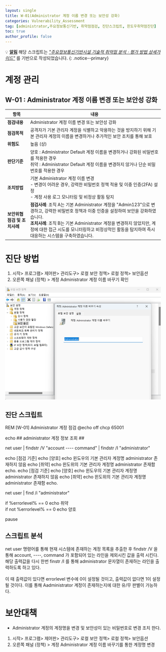 ```yaml
---
layout: single
title: W-01(Administrator 계정 이름 변경 또는 보안성 강화)
categories: Vulnerability_Assessment
tag: [administrator,주요정보통신기반, 취약점점검, 진단스크립트, 윈도우취약점진단]
toc: true
author_profile: false
---
```


💡 **<u>알림</u>** 해당 스크립트는 <u style="font-style: italic;">"주요정보통신기반시설 기술적 취약점 분석ㆍ평가 방법 상세가이드"</u> 를 기반으로 작성되었습니다.
{: .notice--primary} 

# 계정 관리
## W-01 : Administrator 계정 이름 변경 또는 보안성 강화

| 항목 | 내용 |
|------|------|
| **점검내용** | Administrator 계정 이름 변경 또는 보안성 강화 |
| **점검목적** | 공격자가 기본 관리자 계정을 식별하고 악용하는 것을 방지하기 위해 기본 관리자 계정의 이름을 변경하거나 추가적인 보안 조치를 통해 보호 |
| **위험도** | 높음 (상) |
| **판단기준** | 양호 : Administrator Default 계정 이름을 변경하거나 강화된 비밀번호를 적용한 경우<br>취약 : Administrator Default 계정 이름을 변경하지 않거나 단순 비밀번호를 적용한 경우
| **조치방법** | 기본 Administrator 계정 이름 변경<br>- 변경이 어려운 경우, 강력한 비밀번호 정책 적용 및 이중 인증(2FA) 설정<br>- 계정 사용 로그 모니터링 및 비정상 활동 탐지 |
| **보안위협점검 및 조치사례** | **점검사례**: 조직 A는 기본 Administrator 계정을 "Admin123"으로 변경하고, 강력한 비밀번호 정책과 이중 인증을 설정하여 보안을 강화하였습니다.<br>**조치사례**: 조직 B는 기본 Administrator 계정을 변경하지 않았지만, 계정에 대한 접근 시도를 모니터링하고 비정상적인 활동을 탐지하여 즉시 대응하는 시스템을 구축하였습니다. |

# 진단 방법

1. 시작> 프로그램> 제어판> 관리도구> 로컬 보안 정책> 로컬 정책> 보안옵션
2. 오른쪽 패널 (정책) > 계정 Administrator 계정 이름 바꾸기 확인

<img src="/assets/image/Vulnerability_Assessment/windows_scripts/image.png" alt="description" width="600"/>

## 진단 스크립트
<div class="notice">
  REM [W-01] Administrator 계정 점검
  @echo off
  chcp 65001

  echo ## administrator 계정 정보 조회 ##

  net user | findstr /V "account ---- command" | findstr /I "administrator"

  echo [점검 기준] 
  echo [양호] echo 윈도우의 기본 관리자 계정명 administrator 존재하지 않음
  echo [취약] echo 윈도위의 기본 관리자 계정명 administrator 존재함 
  echo.
  echo [점검 기준] 
  echo [양호] echo 윈도우의 기본 관리자 계정명 administrator 존재하지 않음
  echo [취약] echo 윈도위의 기본 관리자 계정명 administrator 존재함 
  echo.

  net user | find /i "administrator" <br>

  if %errorlevel% == 0 echo 취약 <br>
  if not %errorlevel% == 0  echo 양호 <br>

  pause
</div>

## 스크립트 분석
net user 명령어를 통해 현재 시스템에 존재하는 계정 목록을 추출한 후 findstr /V 을 통해 account, ----, command 가 포함되어 있는 라인을 제외시킨 값을 출력 시킨다. <br>
해당 출력값을 다시 한번 finstr /I 를 통해 administrator 문자열이 존재하는 라인을 출력하도록 하고 있다.
<br><br>
이 때 출력값이 있다면 errorlevel 변수에 0이 설정될 것이고, 출력값이 없다면 1이 설정될 것이다.
이를 통해 Aadministrator 계정이 존재하는지에 대한 유/무 판별이 가능하다.

# 보안대책
- Administrator 계정의 계정명을 변경 및 보안성이 있는 비밀번호로 변경 조치 한다.

1. 시작> 프로그램> 제어판> 관리도구> 로컬 보안 정책> 로컬 정책> 보안옵션
2. 오른쪽 패널 (정책) > 계정 Administrator 계정 이름 바꾸기를 통한 계정명 변경